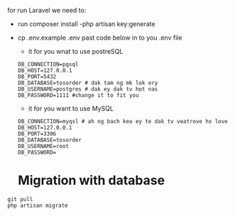 for run Laravel we need to: 
- run composer install
-php artisan key:generate
- cp .env.example .env
past code below in to you .env file
	+ it for you wnat to use postreSQL
	```
	DB_CONNECTION=pgsql
	DB_HOST=127.0.0.1
	DB_PORT=5432
	DB_DATABASE=tosorder # dak tam ng mk lok ery
	DB_USERNAME=postgres # dak ey dak tv hot nas 
	DB_PASSWORD=1111 #change it to fit you 
	```
	+ it for you want to use MySQL 
	```
	DB_CONNECTION=myqsl # ah ng bach kea ey te dak tv veatrove hx love 
	DB_HOST=127.0.0.1
	DB_PORT=3306
	DB_DATABASE=tosorder
	DB_USERNAME=root
	DB_PASSWORD=	  
	```
 
   # Migration with database 
```
git pull
php artisan migrate 
```

